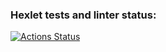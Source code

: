 ### Hexlet tests and linter status:
[![Actions Status](https://github.com/RustSaf/python-project-49/actions/workflows/hexlet-check.yml/badge.svg)](https://github.com/RustSaf/python-project-49/actions)